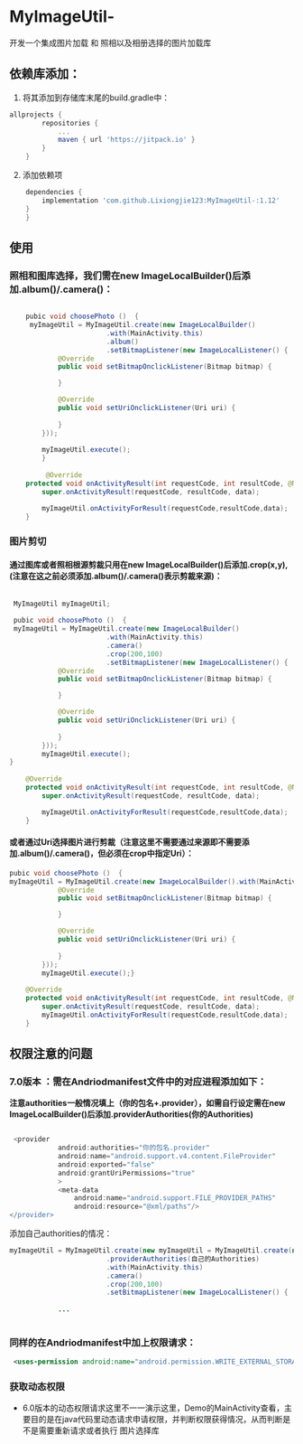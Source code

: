 # MyImageUtil-
开发一个集成图片加载 和 照相以及相册选择的图片加载库

## 依赖库添加：
1. 将其添加到存储库末尾的build.gradle中：
   
```gradle
allprojects {
		repositories {
			...
			maven { url 'https://jitpack.io' }
		}
	}
```

2. 添加依赖项 

```gradle
	dependencies {
		implementation 'com.github.Lixiongjie123:MyImageUtil-:1.12'
	}
	}
```

## 使用
### 照相和图库选择，我们需在new ImageLocalBuilder()后添加.album()/.camera()： 

```java

    pubic void choosePhoto ()  {
     myImageUtil = MyImageUtil.create(new ImageLocalBuilder()
                        .with(MainActivity.this)
                        .album()
                        .setBitmapListener(new ImageLocalListener() {
            @Override
            public void setBitmapOnclickListener(Bitmap bitmap) {

            }

            @Override
            public void setUriOnclickListener(Uri uri) {
              
            }
        }));
	
        myImageUtil.execute();
        }
        
         @Override
    protected void onActivityResult(int requestCode, int resultCode, @Nullable Intent data) {
        super.onActivityResult(requestCode, resultCode, data);

        myImageUtil.onActivityForResult(requestCode,resultCode,data);
    }

```

### 图片剪切 
#### 通过图库或者照相根源剪裁只用在new ImageLocalBuilder()后添加.crop(x,y),(注意在这之前必须添加.album()/.camera()表示剪裁来源)：

```java 

 MyImageUtil myImageUtil;
 
 pubic void choosePhoto ()  {
 myImageUtil = MyImageUtil.create(new ImageLocalBuilder()
                        .with(MainActivity.this)
                        .camera()
                        .crop(200,100)
                        .setBitmapListener(new ImageLocalListener() {
            @Override
            public void setBitmapOnclickListener(Bitmap bitmap) {

            }

            @Override
            public void setUriOnclickListener(Uri uri) {
               
            }
        }));
        myImageUtil.execute();
}
   
    @Override
    protected void onActivityResult(int requestCode, int resultCode, @Nullable Intent data) {
        super.onActivityResult(requestCode, resultCode, data);

        myImageUtil.onActivityForResult(requestCode,resultCode,data);
    }

```
#### 或者通过Uri选择图片进行剪裁（注意这里不需要通过来源即**不需要添加.album()/.camera()**，但必须在crop中指定Uri）：

```java
pubic void choosePhoto ()  {
myImageUtil = MyImageUtil.create(new ImageLocalBuilder().with(MainActivity.this).crop(uri.200,200)setBitmapListener(new ImageLocalListener() {
            @Override
            public void setBitmapOnclickListener(Bitmap bitmap) {

            }

            @Override
            public void setUriOnclickListener(Uri uri) {
               
            }
        }));
        myImageUtil.execute();}
      
    @Override
    protected void onActivityResult(int requestCode, int resultCode, @Nullable Intent data) {
        super.onActivityResult(requestCode, resultCode, data);
        myImageUtil.onActivityForResult(requestCode,resultCode,data);
    }
```

## 权限注意的问题

### 7.0版本 ：需在Andriodmanifest文件中的对应进程添加如下：  

**注意authorities一般情况填上（你的包名+.provider），如需自行设定需在new ImageLocalBuilder()后添加.providerAuthorities(你的Authorities)**

```gradle

 <provider
            android:authorities="你的包名.provider"
            android:name="android.support.v4.content.FileProvider"
            android:exported="false"
            android:grantUriPermissions="true"
            >
            <meta-data
                android:name="android.support.FILE_PROVIDER_PATHS"
                android:resource="@xml/paths"/>
</provider>
```

添加自己authorities的情况：

```java
myImageUtil = MyImageUtil.create(new myImageUtil = MyImageUtil.create(new ImageLocalBuilder()
                        .providerAuthorities(自己的Authorities)
                        .with(MainActivity.this)
                        .camera()
                        .crop(200,100)
                        .setBitmapListener(new ImageLocalListener() {
			
			...
			
```

### 同样的在Andriodmanifest中加上权限请求：
```xml
 <uses-permission android:name="android.permission.WRITE_EXTERNAL_STORAGE"/> 
```

### 获取动态权限  

- 6.0版本的动态权限请求这里不一一演示这里，Demo的MainActivity查看，主要目的是在java代码里动态请求申请权限，并判断权限获得情况，从而判断是不是需要重新请求或者执行 图片选择库


